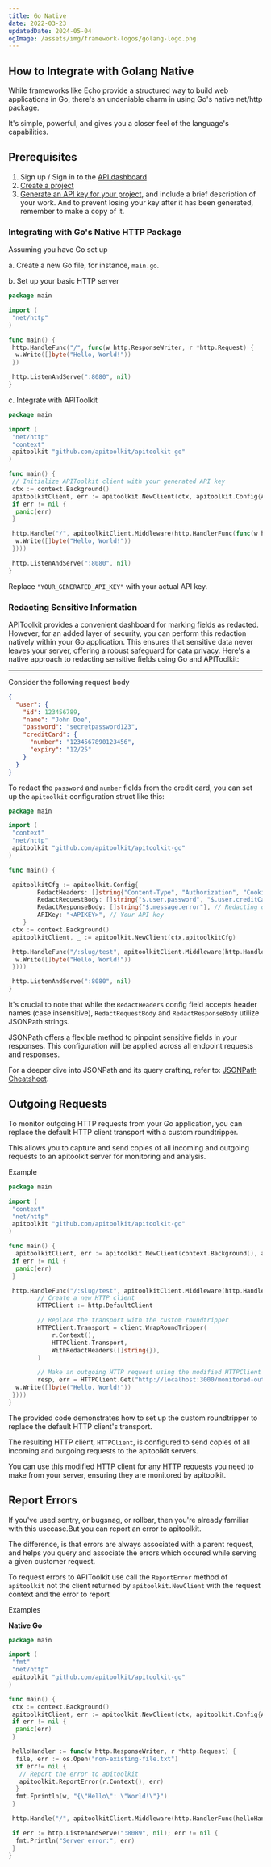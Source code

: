 ```yaml
---
title: Go Native
date: 2022-03-23
updatedDate: 2024-05-04
ogImage: /assets/img/framework-logos/golang-logo.png
---
```


## How to Integrate with Golang Native

While frameworks like Echo provide a structured way to build web applications in Go, there's an undeniable charm in using Go's native net/http package.

It's simple, powerful, and gives you a closer feel of the language's capabilities.

## Prerequisites

1. Sign up / Sign in to the [API dashboard](https://app.apitoolkit.io)
2. [Create a project](/docs/documentation/dashboard/creating-a-project/)
3. [Generate an API key for your project](/docs/documentation/dashboard/generating-api-keys), and include a brief description of your work. And to prevent losing your key after it has been generated, remember to make a copy of it.

### Integrating with Go's Native HTTP Package

Assuming you have Go set up

a. Create a new Go file, for instance, `main.go`.

b. Set up your basic HTTP server

```go
package main

import (
 "net/http"
)

func main() {
 http.HandleFunc("/", func(w http.ResponseWriter, r *http.Request) {
  w.Write([]byte("Hello, World!"))
 })

 http.ListenAndServe(":8080", nil)
}
```

c. Integrate with APIToolkit

```go
package main

import (
 "net/http"
 "context"
 apitoolkit "github.com/apitoolkit/apitoolkit-go"
)

func main() {
 // Initialize APIToolkit client with your generated API key
 ctx := context.Background()
 apitoolkitClient, err := apitoolkit.NewClient(ctx, apitoolkit.Config{APIKey: "YOUR_GENERATED_API_KEY"})
 if err != nil {
  panic(err)
 }

 http.Handle("/", apitoolkitClient.Middleware(http.HandlerFunc(func(w http.ResponseWriter, r *http.Request) {
  w.Write([]byte("Hello, World!"))
 })))

 http.ListenAndServe(":8080", nil)
}
```

Replace `"YOUR_GENERATED_API_KEY"` with your actual API key.

### Redacting Sensitive Information

APIToolkit provides a convenient dashboard for marking fields as redacted. However, for an added layer of security, you can perform this redaction natively within your Go application. This ensures that sensitive data never leaves your server, offering a robust safeguard for data privacy. Here's a native approach to redacting sensitive fields using Go and APIToolkit:

---

Consider the following request body

```json
{
  "user": {
    "id": 123456789,
    "name": "John Doe",
    "password": "secretpassword123",
    "creditCard": {
      "number": "1234567890123456",
      "expiry": "12/25"
    }
  }
}
```

To redact the `password` and `number` fields from the credit card, you can set up the `apitoolkit` configuration struct like this:

```go
package main

import (
 "context"
 "net/http"
 apitoolkit "github.com/apitoolkit/apitoolkit-go"
)

func main() {

 apitoolkitCfg := apitoolkit.Config{
        RedactHeaders: []string{"Content-Type", "Authorization", "Cookies"}, // Redacting both request and response headers
        RedactRequestBody: []string{"$.user.password", "$.user.creditCard.number"}, // Redacting both request and response body
        RedactResponseBody: []string{"$.message.error"}, // Redacting only response body
        APIKey: "<APIKEY>", // Your API key
    }
 ctx := context.Background()
 apitoolkitClient, _ := apitoolkit.NewClient(ctx,apitoolkitCfg)

 http.HandleFunc("/:slug/test", apitoolkitClient.Middleware(http.HandlerFunc(func(w http.ResponseWriter, r *http.Request) {
  w.Write([]byte("Hello, World!"))
 })))

 http.ListenAndServe(":8080", nil)
}
```

It's crucial to note that while the `RedactHeaders` config field accepts header names (case insensitive), `RedactRequestBody` and `RedactResponseBody` utilize JSONPath strings.

JSONPath offers a flexible method to pinpoint sensitive fields in your responses. This configuration will be applied across all endpoint requests and responses.

For a deeper dive into JSONPath and its query crafting, refer to: [JSONPath Cheatsheet](https://lzone.de/cheat-sheet/JSONPath).

## Outgoing Requests

To monitor outgoing HTTP requests from your Go application, you can replace the default HTTP client transport with a custom roundtripper.

This allows you to capture and send copies of all incoming and outgoing requests to an apitoolkit server for monitoring and analysis.

Example

```go
package main

import (
 "context"
 "net/http"
 apitoolkit "github.com/apitoolkit/apitoolkit-go"
)

func main() {
  apitoolkitClient, err := apitoolkit.NewClient(context.Background(), apitoolkit.Config{APIKey: "<API KEY>"})
 if err != nil {
  panic(err)
 }

 http.HandleFunc("/:slug/test", apitoolkitClient.Middleware(http.HandlerFunc(func(w http.ResponseWriter, r *http.Request) {
        // Create a new HTTP client
        HTTPClient := http.DefaultClient

        // Replace the transport with the custom roundtripper
        HTTPClient.Transport = client.WrapRoundTripper(
            r.Context(),
            HTTPClient.Transport,
            WithRedactHeaders([]string{}),
        )

        // Make an outgoing HTTP request using the modified HTTPClient
        resp, err = HTTPClient.Get("http://localhost:3000/monitored-outgoing-request")
  w.Write([]byte("Hello, World!"))
 })))
}
```

The provided code demonstrates how to set up the custom roundtripper to replace the default HTTP client's transport.

The resulting HTTP client, `HTTPClient`, is configured to send copies of all incoming and outgoing requests to the apitoolkit servers.

You can use this modified HTTP client for any HTTP requests you need to make from your server, ensuring they are monitored by apitoolkit.

## Report Errors

If you've used sentry, or bugsnag, or rollbar, then you're already familiar with this usecase.But you can report an error to apitoolkit.

The difference, is that errors are always associated with a parent request, and helps you query and associate the errors which occured while serving a given customer request.

To request errors to APIToolkit use call the `ReportError` method of `apitoolkit` not the client returned by `apitoolkit.NewClient` with the request context and the error to report

Examples

**Native Go**

```go
package main

import (
 "fmt"
 "net/http"
 apitoolkit "github.com/apitoolkit/apitoolkit-go"
)

func main() {
 ctx := context.Background()
 apitoolkitClient, err := apitoolkit.NewClient(ctx, apitoolkit.Config{APIKey: "<API_KEY>"})
 if err != nil {
  panic(err)
 }

 helloHandler := func(w http.ResponseWriter, r *http.Request) {
  file, err := os.Open("non-existing-file.txt")
  if err!= nil {
   // Report the error to apitoolkit
   apitoolkit.ReportError(r.Context(), err)
  }
  fmt.Fprintln(w, "{\"Hello\": \"World!\"}")
 }

 http.Handle("/", apitoolkitClient.Middleware(http.HandlerFunc(helloHandler)))

 if err := http.ListenAndServe(":8089", nil); err != nil {
  fmt.Println("Server error:", err)
 }
}

```

